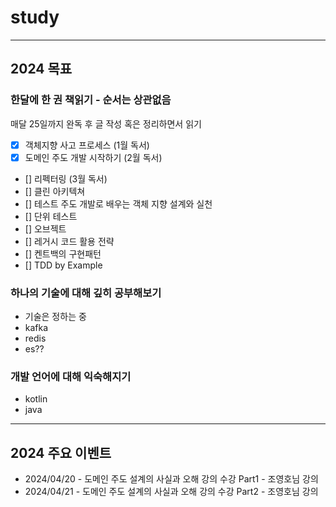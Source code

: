 # study

--- 

## 2024 목표

### 한달에 한 권 책읽기 - 순서는 상관없음

매달 25일까지 완독 후 글 작성 혹은 정리하면서 읽기

- [x] 객체지향 사고 프로세스 (1월 독서)
- [x] 도메인 주도 개발 시작하기 (2월 독서)
- [] 리펙터링 (3월 독서)
- [] 클린 아키텍쳐
- [] 테스트 주도 개발로 배우는 객체 지향 설계와 실천
- [] 단위 테스트
- [] 오브젝트
- [] 레거시 코드 활용 전략
- [] 켄트백의 구현패턴
- [] TDD by Example

### 하나의 기술에 대해 깊히 공부해보기
- 기술은 정하는 중
- kafka
- redis
- es??


### 개발 언어에 대해 익숙해지기
- kotlin
- java

---

## 2024 주요 이벤트 

- 2024/04/20 - 도메인 주도 설계의 사실과 오해 강의 수강 Part1 - 조영호님 강의
- 2024/04/21 - 도메인 주도 설계의 사실과 오해 강의 수강 Part2 - 조영호님 강의